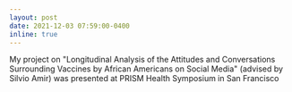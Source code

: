 ```yaml
---
layout: post
date: 2021-12-03 07:59:00-0400
inline: true
---
```


My project on "Longitudinal Analysis of the Attitudes and Conversations Surrounding Vaccines by African Americans on Social Media" (advised by Silvio Amir) was presented at PRISM Health Symposium in San Francisco
